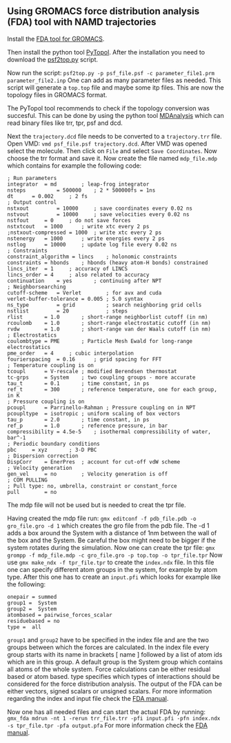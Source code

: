 ## Using GROMACS force distribution analysis (FDA) tool with NAMD trajectories

Install the [FDA tool for GROMACS](https://github.com/HITS-MBM/gromacs-fda).

Then install the python tool [PyTopol](https://github.com/resal81/PyTopol/wiki/PyTopol-Installation). After the installation you need to download the [psf2top.py](https://github.com/resal81/PyTopol/tree/master/scripts) script.

Now run the script: `psf2top.py -p psf_file.psf -c parameter_file1.prm parameter_file2.inp` One can add as many parameter files as needed. This script will generate a `top.top` file and maybe some itp files. This are now the topology files in GROMACS format.

The PyTopol tool recommends to check if the topology conversion was succesful. This can be done by using the python tool [MDAnalysis](https://github.com/MDAnalysis/mdanalysis/wiki/TopologyDataStructures) which can read binary files like trr, tpr, psf and dcd.

Next the `trajectory.dcd` file needs to be converted to a `trajectory.trr` file. Open VMD: `vmd psf_file.psf trajectory.dcd`. After VMD was opened select the molecule. Then click on `File` and select `Save Coordinates`. Now choose the trr format and save it.
Now create the file named `mdp_file.mdp` which contains for example the following code:

	; Run parameters
	integrator	= md		; leap-frog integrator
	nsteps          = 500000	; 2 * 500000fs = 1ns
	dt		= 0.002		; 2 fs
	; Output control
	nstxout         = 10000		; save coordinates every 0.02 ns
	nstvout         = 10000		; save velocities every 0.02 ns
	nstfout		= 0		; do not save forces
	nstxtcout	= 1000		; write xtc every 2 ps
	;nstxout-compressed = 1000	; write xtc every 2 ps
	nstenergy	= 1000		; write energies every 2 ps
	nstlog		= 10000		; update log file every 0.02 ns
	; Constraints
	constraint_algorithm = lincs	; holonomic constraints
	constraints	= hbonds	; hbonds (heavy atom-H bonds) constrained
	lincs_iter	= 1		; accuracy of LINCS
	lincs_order	= 4		; also related to accuracy
	continuation	= yes		; continuing after NPT
	; Neighborsearching
	cutoff-scheme   = Verlet        ; for avx and cuda
	verlet-buffer-tolerance = 0.005	; 5.0 syntax
	ns_type         = grid          ; search neighboring grid cells
	nstlist         = 20            ; steps
	rlist		= 1.0		; short-range neighborlist cutoff (in nm)
	rcoulomb	= 1.0		; short-range electrostatic cutoff (in nm)
	rvdw		= 1.0		; short-range van der Waals cutoff (in nm)
	; Electrostatics
	coulombtype	= PME		; Particle Mesh Ewald for long-range electrostatics
	pme_order	= 4		; cubic interpolation
	fourierspacing	= 0.16		; grid spacing for FFT
	; Temperature coupling is on
	tcoupl		= V-rescale	; modified Berendsen thermostat
	tc-grps		= System	; two coupling groups - more accurate
	tau_t		= 0.1		; time constant, in ps
	ref_t		= 300		; reference temperature, one for each group, in K
	; Pressure coupling is on
	pcoupl		= Parrinello-Rahman	; Pressure coupling on in NPT
	pcoupltype	= isotropic	; uniform scaling of box vectors
	tau_p		= 2.0		; time constant, in ps
	ref_p		= 1.0		; reference pressure, in bar
	compressibility = 4.5e-5	; isothermal compressibility of water, bar^-1
	; Periodic boundary conditions
	pbc		= xyz		; 3-D PBC
	; Dispersion correction
	DispCorr	= EnerPres	; account for cut-off vdW scheme
	; Velocity generation
	gen_vel		= no		; Velocity generation is off
	; COM PULLING
	; Pull type: no, umbrella, constraint or constant_force
	pull		= no

The mdp file will not be used but is needed to creat the tpr file.

Having created the mdp file run: `gmx editconf -f pdb_file.pdb -o gro_file.gro -d 1` which creates the gro file from the pdb file. The -d 1 adds a box around the System with a distance of 1nm between the wall of the box and the System. Be careful the box might need to be bigger if the system rotates during the simulation.
Now one can create the tpr file: `gmx grompp -f mdp_file.mdp -c gro_file.gro -p top.top -o tpr_file.tpr`
Now use `gmx make_ndx -f tpr_file.tpr` to create the `index.ndx` file. In this file one can specify different atom groups in the system, for example by atom type.
After this one has to create an `input.pfi` which looks for example like the following:

	onepair = summed
	group1 =  System
	group2 =  System
	atombased = pairwise_forces_scalar
	residuebased = no
	type =  all

`group1` and `group2` have to be specified in the index file and are the two groups between which the forces are calculated. In the index file every group starts with its name in brackets [ name ] followed by a list of atom ids which are in this group. A default group is the System group which contains all atoms of the whole system. Force calculations can be either residual based or atom based. type specifies which types of interactions should be considered for the force distribution analysis. The output of the FDA can be either vectors, signed scalars or unsigned scalars. For more information regarding the index and input file check the [FDA manual](https://github.com/HITS-MBM/gromacs-fda/blob/master-fda/fda-manual/fda-manual.pdf).

Now one has all needed files and can start the actual FDA by running: `gmx_fda mdrun -nt 1 -rerun trr_file.trr -pfi input.pfi -pfn index.ndx -s tpr_file.tpr -pfa output.pfa` For more information check the [FDA manual](https://github.com/HITS-MBM/gromacs-fda/blob/master-fda/fda-manual/fda-manual.pdf).
